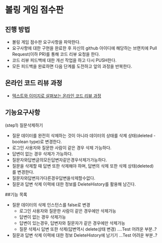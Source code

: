 # 볼링 게임 점수판
## 진행 방법
* 볼링 게임 점수판 요구사항을 파악한다.
* 요구사항에 대한 구현을 완료한 후 자신의 github 아이디에 해당하는 브랜치에 Pull Request(이하 PR)를 통해 코드 리뷰 요청을 한다.
* 코드 리뷰 피드백에 대한 개선 작업을 하고 다시 PUSH한다.
* 모든 피드백을 완료하면 다음 단계를 도전하고 앞의 과정을 반복한다.

## 온라인 코드 리뷰 과정
* [텍스트와 이미지로 살펴보는 온라인 코드 리뷰 과정](https://github.com/next-step/nextstep-docs/tree/master/codereview)

## 기능요구사항 
(step1) 질문삭제하기
* 질문 데이터를 완전히 삭제하는 것이 아니라 데이터의 상태를 삭제 상태(deleted - boolean type)로 변경한다.
* 로그인 사용자와 질문한 사람이 같은 경우 삭제 가능하다.
* 답변이 없는 경우 삭제가 가능하다.
* 질문자와답변글의모든답변자같은경우삭제가가능하다.
* 질문을 삭제할 때 답변 또한 삭제해야 하며, 답변의 삭제 또한 삭제 상태(deleted)를 변경한다.
* 질문자와답변자가다른경우답변을삭제할수없다.
* 질문과 답변 삭제 이력에 대한 정보를 DeleteHistory를 활용해 남긴다.

##기능 목록
* 질문 데이터의 삭제 인스턴스를 false로 변경
    - 로그인 사용자와 질문한 사람이 같은 경우에만 삭제가능
    - 답변이 없는 경우 삭제가능
    - 답변이 있는경우, 답변자와 질문자가 같은 경우에만 삭제가능
    - 질문 삭제시 답변 또한 삭제(답변역시 delete상태 변경) ....Test 어려운 부분..?
* 질문과 답변 삭제 이력에 대한 정보 DeleteHistory에 남기기 ...Test 어려운 부분..?